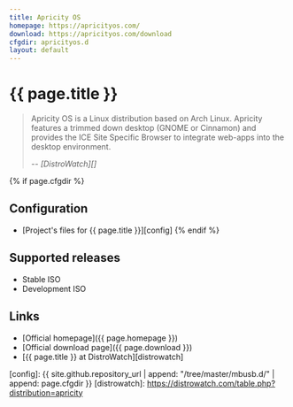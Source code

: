 ```yaml
---
title: Apricity OS
homepage: https://apricityos.com/
download: https://apricityos.com/download
cfgdir: apricityos.d
layout: default
---
```


# {{ page.title }}

> Apricity OS is a Linux distribution based on Arch Linux. Apricity features a
> trimmed down desktop (GNOME or Cinnamon) and provides the ICE Site Specific
> Browser to integrate web-apps into the desktop environment.
>
> -- <cite markdown="1">[DistroWatch][]</cite>


{% if page.cfgdir %}
## Configuration

- [Project's files for {{ page.title }}][config]
{% endif %}


## Supported releases

- Stable ISO
- Development ISO


## Links

- [Official homepage]({{ page.homepage }})
- [Official download page]({{ page.download }})
- [{{ page.title }} at DistroWatch][distrowatch]


[config]: {{ site.github.repository_url | append: "/tree/master/mbusb.d/" | append: page.cfgdir }}
[distrowatch]: https://distrowatch.com/table.php?distribution=apricity
